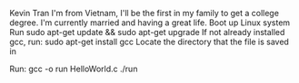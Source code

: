 Kevin Tran
I'm from Vietnam, I'll be the first in my family to get a college degree. I'm currently married and having a great life.
Boot up Linux system
Run sudo apt-get update && sudo apt-get upgrade
If not already installed gcc, run: sudo apt-get install gcc
Locate the directory that the file is saved in

Run:
gcc -o run HelloWorld.c
./run
